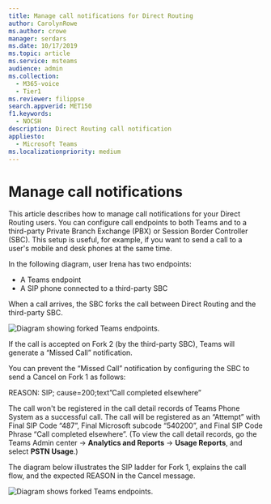 ```yaml
---
title: Manage call notifications for Direct Routing
author: CarolynRowe
ms.author: crowe
manager: serdars
ms.date: 10/17/2019
ms.topic: article
ms.service: msteams
audience: admin
ms.collection: 
  - M365-voice
  - Tier1
ms.reviewer: filippse
search.appverid: MET150
f1.keywords: 
  - NOCSH
description: Direct Routing call notification
appliesto: 
  - Microsoft Teams
ms.localizationpriority: medium
---
```


# Manage call notifications

This article describes how to manage call notifications for your Direct Routing users. You can configure call endpoints to both Teams and to a third-party Private Branch Exchange (PBX) or Session Border Controller (SBC). This setup is useful, for example, if you want to send a call to a user's mobile and desk phones at the same time.   

In the following diagram, user Irena has two endpoints:

- A Teams endpoint
- A SIP phone connected to a third-party SBC

When a call arrives, the SBC forks the call between Direct Routing and the third-party SBC.


![Diagram showing forked Teams endpoints.](media/direct-routing-call-notification-1.png)

If the call is accepted on Fork 2 (by the third-party SBC), Teams will generate a “Missed Call” notification.  

You can prevent the “Missed Call” notification by configuring the SBC to send a Cancel on Fork 1 as follows:

REASON: SIP; cause=200;text”Call completed elsewhere” 

The call won't be registered in the call detail records of Teams Phone System as a successful call. The call will be registered as an “Attempt” with Final SIP Code “487”, Final Microsoft subcode “540200”, and Final SIP Code Phrase “Call completed elsewhere”.  (To view the call detail records, go the Teams Admin center -> **Analytics and Reports** -> **Usage Reports**, and select **PSTN Usage**.)


The diagram below illustrates the SIP ladder for Fork 1, explains the call flow, and the expected REASON in the Cancel message. 

![Diagram shows forked Teams endpoints.](media/direct-routing-call-notification-2.png)
